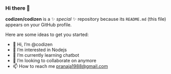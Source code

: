 ### Hi there 👋

**codizen/codizen** is a ✨ _special_ ✨ repository because its `README.md` (this file) appears on your GitHub profile.

Here are some ideas to get you started:

- 👋 Hi, I’m @codizen
- 👀 I’m interested in Nodejs
- 🌱 I’m currently learning chatbot
- 👯 I’m looking to collaborate on anymore
- 📫 How to reach me pranaja1988@gmail.com
